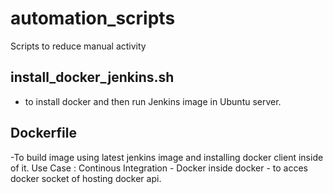 # automation_scripts
Scripts to reduce manual activity
## install_docker_jenkins.sh
  - to install docker and then run Jenkins image in Ubuntu server.

## Dockerfile   
  -To build image using latest jenkins image and installing docker client inside of it. Use Case : Continous Integration - Docker inside docker - to acces docker socket of hosting docker api.
